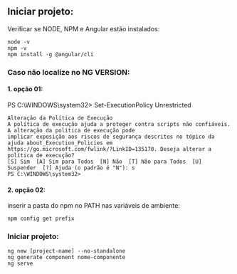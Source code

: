 ## Iniciar projeto:

Verificar se NODE, NPM e Angular estão instalados:
```
node -v
npm -v
npm install -g @angular/cli
```
### Caso não localize no NG VERSION:

#### 1. opção 01:

PS C:\WINDOWS\system32> Set-ExecutionPolicy Unrestricted

```
Alteração da Política de Execução
A política de execução ajuda a proteger contra scripts não confiáveis. A alteração da política de execução pode
implicar exposição aos riscos de segurança descritos no tópico da ajuda about_Execution_Policies em
https://go.microsoft.com/fwlink/?LinkID=135170. Deseja alterar a política de execução?
[S] Sim  [A] Sim para Todos  [N] Não  [T] Não para Todos  [U] Suspender  [?] Ajuda (o padrão é "N"): s
PS C:\WINDOWS\system32>
```

#### 2. opção 02:

inserir a pasta do npm no PATH nas variáveis de ambiente:

```
npm config get prefix
```

### Iniciar projeto:
```
ng new [project-name] --no-standalone
ng generate component nome-componente
ng serve
```